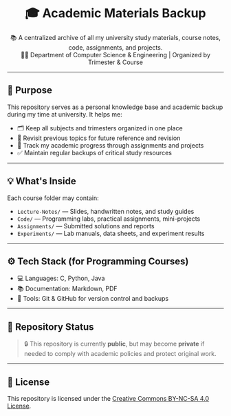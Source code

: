 <h1 align="center">🎓 Academic Materials Backup</h1>

<p align="center">
  📚 A centralized archive of all my university study materials, course notes, code, assignments, and projects.<br>
  👨‍💻 Department of Computer Science & Engineering | Organized by Trimester & Course
</p>

---

## 🎯 Purpose

This repository serves as a personal knowledge base and academic backup during my time at university. It helps me:

- 🗂️ Keep all subjects and trimesters organized in one place
- 🔄 Revisit previous topics for future reference and revision
- 📌 Track my academic progress through assignments and projects
- ✅ Maintain regular backups of critical study resources

---

## 💡 What's Inside

Each course folder may contain:

- `Lecture-Notes/` — Slides, handwritten notes, and study guides
- `Code/` — Programming labs, practical assignments, mini-projects
- `Assignments/` — Submitted solutions and reports
- `Experiments/` — Lab manuals, data sheets, and experiment results

---

## ⚙️ Tech Stack (for Programming Courses)

- 💻 Languages: C, Python, Java
- 📚 Documentation: Markdown, PDF
- 🔧 Tools: Git & GitHub for version control and backups

---

## 🔐 Repository Status

> 🔒 This repository is currently **public**, but may become **private** if needed to comply with academic policies and protect original work.

---

## 📄 License

This repository is licensed under the 
[Creative Commons BY-NC-SA 4.0 License](https://creativecommons.org/licenses/by-nc-sa/4.0/).


